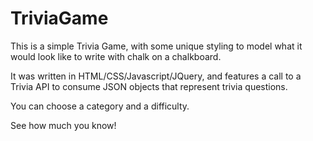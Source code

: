 # TriviaGame

This is a simple Trivia Game, with some unique styling to model what it would look like to write with chalk on a chalkboard.

It was written in HTML/CSS/Javascript/JQuery, and features a call to a Trivia API to consume JSON objects that represent trivia questions.

You can choose a category and a difficulty.

See how much you know!
